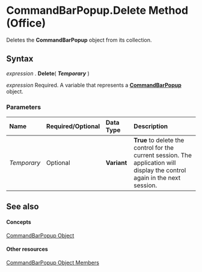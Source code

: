 
# CommandBarPopup.Delete Method (Office)

Deletes the  **CommandBarPopup** object from its collection.


## Syntax

 _expression_ . **Delete**( **_Temporary_** )

 _expression_ Required. A variable that represents a **[CommandBarPopup](a8ae06a3-1d7b-a531-91df-756fafee5314.md)** object.


### Parameters



|**Name**|**Required/Optional**|**Data Type**|**Description**|
|:-----|:-----|:-----|:-----|
| _Temporary_|Optional| **Variant**| **True** to delete the control for the current session. The application will display the control again in the next session.|

## See also


#### Concepts


[CommandBarPopup Object](a8ae06a3-1d7b-a531-91df-756fafee5314.md)
#### Other resources


[CommandBarPopup Object Members](8ec16deb-bb74-2871-d837-f706c7a58f2b.md)
